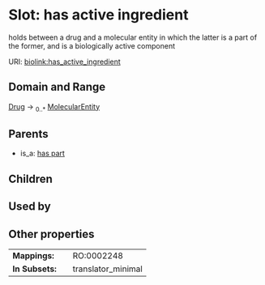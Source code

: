 
# Slot: has active ingredient


holds between a drug and a molecular entity in which the latter is a part of the former, and is a biologically active component

URI: [biolink:has_active_ingredient](https://w3id.org/biolink/vocab/has_active_ingredient)


## Domain and Range

[Drug](Drug.md) &#8594;  <sub>0..\*</sub> [MolecularEntity](MolecularEntity.md)

## Parents

 *  is_a: [has part](has_part.md)

## Children


## Used by


## Other properties

|  |  |  |
| --- | --- | --- |
| **Mappings:** | | RO:0002248 |
| **In Subsets:** | | translator_minimal |

